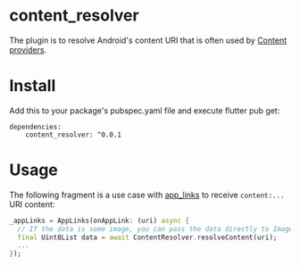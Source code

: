 # content_resolver

The plugin is to resolve Android's content URI that is often used by [Content providers](https://developer.android.com/guide/topics/providers/content-providers).

# Install

Add this to your package's pubspec.yaml file and execute flutter pub get:

```
dependencies:
    content_resolver: ^0.0.1
```

# Usage

The following fragment is a use case with [app_links](https://pub.dev/packages/app_links) to receive `content:...` URI content:

```dart
_appLinks = AppLinks(onAppLink: (uri) async {
  // If the data is some image, you can pass the data directly to Image.data or something.
  final Uint8List data = await ContentResolver.resolveContent(uri);
  ...
});
```
